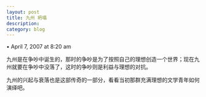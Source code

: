 ```yaml
---
layout: post
title: 九州 坍塌
description: 
category: blog
---
```

• April 7, 2007 at 8:20 am 
 
九州是在争吵中诞生的，那时的争吵是为了按照自己的理想创造一个世界；现在九州就要在争吵中没落了，这时的争吵则是利益与理想的对抗。

九州的兴起与衰落也是这部传奇的一部分，看看当初那群充满理想的文学青年如何演绎吧。